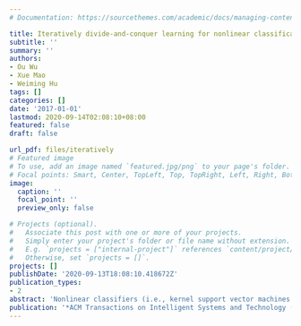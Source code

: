 ```yaml
---
# Documentation: https://sourcethemes.com/academic/docs/managing-content/

title: Iteratively divide-and-conquer learning for nonlinear classification and ranking
subtitle: ''
summary: ''
authors:
- Ou Wu
- Xue Mao
- Weiming Hu
tags: []
categories: []
date: '2017-01-01'
lastmod: 2020-09-14T02:08:10+08:00
featured: false
draft: false

url_pdf: files/iteratively
# Featured image
# To use, add an image named `featured.jpg/png` to your page's folder.
# Focal points: Smart, Center, TopLeft, Top, TopRight, Left, Right, BottomLeft, Bottom, BottomRight.
image:
  caption: ''
  focal_point: ''
  preview_only: false

# Projects (optional).
#   Associate this post with one or more of your projects.
#   Simply enter your project's folder or file name without extension.
#   E.g. `projects = ["internal-project"]` references `content/project/deep-learning/index.md`.
#   Otherwise, set `projects = []`.
projects: []
publishDate: '2020-09-13T18:08:10.418672Z'
publication_types:
- 2
abstract: 'Nonlinear classifiers (i.e., kernel support vector machines (SVMs)) are effective for nonlinear data classification. However, nonlinear classifiers are usually prohibitively expensive when dealing with large nonlinear data. Ensembles of linear classifiers have been proposed to address this inefficiency, which is called the ensemble linear classifiers for nonlinear data problem. In this article, a new iterative learning approach is introduced that involves two steps at each iteration: partitioning the data into clusters according to Gaussian mixture models with local consistency and then training basic classifiers (i.e., linear SVMs) for each cluster. The two divide-and-conquer steps are combined into a graphical model. Meanwhile, with training, each classifier is regarded as a task; clustered multitask learning is employed to capture the relatedness among different tasks and avoid overfitting in each task. In addition, two novel extensions are introduced based on the proposed approach. First, the approach is extended for quality-aware web data classification. In this problem, the types of web data vary in terms of information quality. The ignorance of the variations of information quality of web data leads to poor classification models. The proposed approach can effectively integrate quality-aware factors into web data classification. Second, the approach is extended for listwise learning to rank to construct an ensemble of linear ranking models, whereas most existing listwise ranking methods construct a solely linear ranking model. Experimental results on benchmark datasets show that our approach outperforms state-of-the-art algorithms. During prediction for nonlinear classification, it also obtains comparable classification performance to kernel SVMs, with much higher efficiency.'
publication: '*ACM Transactions on Intelligent Systems and Technology (TIST)*'
---
```

